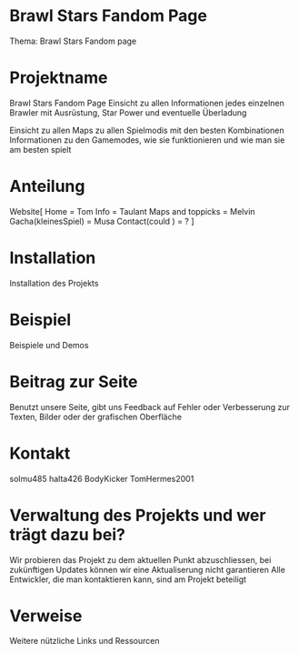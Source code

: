 # Brawl Stars Fandom Page
Thema: Brawl Stars Fandom page

# Projektname
Brawl Stars Fandom Page
Einsicht zu allen Informationen jedes einzelnen Brawler mit Ausrüstung, Star Power und eventuelle Überladung

Einsicht zu allen Maps zu allen Spielmodis mit den besten Kombinationen
Informationen zu den Gamemodes, wie sie funktionieren und wie man sie am besten spielt 

# Anteilung
Website[
Home  = Tom
Info = Taulant
Maps and toppicks = Melvin
Gacha(kleinesSpiel) = Musa 
Contact(could ) = ?
]
 

# Installation
Installation des Projekts

# Beispiel
Beispiele und Demos

# Beitrag zur Seite
Benutzt unsere Seite, gibt uns Feedback auf Fehler oder Verbesserung zur Texten, Bilder oder der grafischen Oberfläche

# Kontakt
solmu485
halta426
BodyKicker
TomHermes2001

# Verwaltung des Projekts und wer trägt dazu bei?
Wir probieren das Projekt zu dem aktuellen Punkt abzuschliessen, bei zukünftigen Updates können wir eine Aktualiserung nicht garantieren
Alle Entwickler, die man kontaktieren kann, sind am Projekt beteiligt

# Verweise
Weitere nützliche Links und Ressourcen
